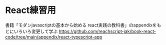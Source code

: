 # React練習用
書籍「モダンjavascriptの基本から始める react実践の教科書」のappendixをもとにいろいろ変更して学ぶ
https://github.com/reachscript-jak/book-react-code/tree/main/appendix/react-typescript-app
